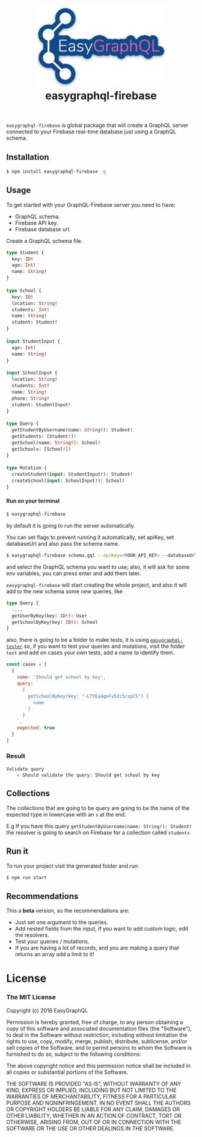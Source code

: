 <h1 align="center">
  <img src="https://raw.githubusercontent.com/EasyGraphQL/easygraphql-now/master/logo.png" alt="easygraphql-firebase " width="350">
  <br>
    easygraphql-firebase 
  <br>
  <br>
</h1>

`easygraphql-firebase` is global package that will create a GraphQL server connected
to your Firebase real-time database just using a GraphQL schema.

## Installation
```bash
$ npm install easygraphql-firebase -g
```

## Usage
To get started with your GraphQL-Firebase server you need to have:

+ GraphQL schema.
+ Firebase API key.
+ Firebase database url.

Create a GraphQL schema file.
```graphql
type Student {
  key: ID!
  age: Int!
  name: String!
}

type School {
  key: ID!
  location: String!
  students: Int!
  name: String!
  student: Student!
}

input StudentInput {
  age: Int!
  name: String!
}

input SchoolInput {
  location: String!
  students: Int!
  name: String!
  phone: String!
  student: StudentInput!
}

type Query {
  getStudentByUsername(name: String!): Student!
  getStudents: [Student!]!
  getSchool(name: String!): School!
  getSchools: [School!]!
}

type Mutation {
  createStudent(input: StudentInput!): Student!
  createSchool(input: SchoolInput!): School!
}
```

#### Run on your terminal

```bash
$ easygraphql-firebase
```
by default it is going to run the server automatically.

You can set flags to prevent running it automatically, set apiKey, set databaseUrl and also pass the schema name.

```bash
$ easygraphql-firebase schema.gql --apiKey=<YOUR_API_KEY> --databaseUrl=<YOUR_DATABASE_URL> --start=false
```

and select the GraphQL schema you want to use; also, it will ask for some env variables,
you can press enter and add them later.

`easygraphql-firebase` will start creating the whole project, and also it will add to the new schema
some new queries, like
```graphql
type Query {
  ....
  getUserByKey(key: ID!): User
  getSchoolByKey(key: ID!): School
}
```

also, there is going to be a folder to make tests, it is using [`easygraphql-tester`](https://github.com/EasyGraphQL/easygraphql-tester)
so, if you want to test your queries and mutations, visit the folder `test` and add on cases your own tests, add a name to identify them.

```js
const cases = [
  {
    name: 'Should get school by key',
    query: `
      {
        getSchoolByKey(key: "-LTYEa4geFv52c5rzpCS") {
          name
        }
      }
    `,
    expected: true
  }
]
```

### Result
```shell
Validate query
    ✓ Should validate the query: Should get school by key
```

## Collections

The collections that are going to be query are going to be the name of the expected type in lowercase with an `s` at the end.

E.g
If you have this query `getStudentByUsername(name: String!): Student!` the resolver is going to search on Firebase
for a collection called `students`

## Run it
To run your project visit the generated folder and run:

```bash
$ npm run start
```

## Recommendations
This a **beta** version, so the recommendations are:

+ Just set one argument to the queries.
+ Add nested fields from the input, if you want to add custom logic, edit the resolvers.
+ Test your queries / mutations.
+ If you are having a lot of records, and you are making a query that returns an array
  add a limit to it!


# License
### The MIT License

Copyright (c) 2018 EasyGraphQL

Permission is hereby granted, free of charge, to any person obtaining a copy
of this software and associated documentation files (the "Software"), to deal
in the Software without restriction, including without limitation the rights
to use, copy, modify, merge, publish, distribute, sublicense, and/or sell
copies of the Software, and to permit persons to whom the Software is
furnished to do so, subject to the following conditions:

The above copyright notice and this permission notice shall be included in
all copies or substantial portions of the Software.

THE SOFTWARE IS PROVIDED "AS IS", WITHOUT WARRANTY OF ANY KIND, EXPRESS OR
IMPLIED, INCLUDING BUT NOT LIMITED TO THE WARRANTIES OF MERCHANTABILITY,
FITNESS FOR A PARTICULAR PURPOSE AND NONINFRINGEMENT. IN NO EVENT SHALL THE
AUTHORS OR COPYRIGHT HOLDERS BE LIABLE FOR ANY CLAIM, DAMAGES OR OTHER
LIABILITY, WHETHER IN AN ACTION OF CONTRACT, TORT OR OTHERWISE, ARISING FROM,
OUT OF OR IN CONNECTION WITH THE SOFTWARE OR THE USE OR OTHER DEALINGS IN
THE SOFTWARE.
  